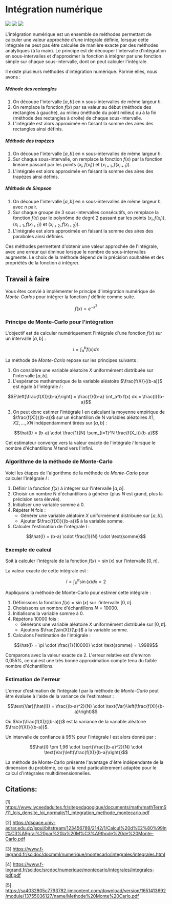 # Intégration numérique
![](https://img.shields.io/badge/duration-04H-yellow)
![](https://img.shields.io/badge/lastest-2024--07--12-success)
![](https://img.shields.io/badge/contact-dr.mokira%40gmail.com-blueviolet)

L'intégration numérique est un ensemble de méthodes permettant de calculer
une valeur approchée d'une intégrale définie, lorsque cette intégrale ne peut
pas être calculée de manière exacte par des méthodes analytiques (à la main).
Le principe est de découper l'intervalle d'intégration en sous-intervalles
et d'approximer la fonction à intégrer par une fonction simple
sur chaque sous-intervalle, dont on peut calculer l'intégrale.

Il existe plusieurs méthodes d'intégration numérique. Parmie elles,
nous avons :

##### Méhode des rectangles

1. On découpe l'intervalle $[a, b]$ en n sous-intervalles de même largeur $h$.
2. On remplace la fonction $f(x)$ par sa valeur au début
(méthode des rectangles à gauche), au milieu (méthode du point milieu)
ou à la fin (méthode des rectangles à droite) de chaque sous-intervalle.
3. L'intégrale est alors approximée en faisant la somme des aires
des rectangles ainsi définis.

##### Méthode des trapèzes

1. On découpe l'intervalle $[a, b]$ en n sous-intervalles de même largeur $h$.
2. Sur chaque sous-intervalle, on remplace la fonction $f(x)$
par la fonction linéaire passant par les points
$(x_i, f(x_i))$ et $(x_{i+1}, f(x_{i+1}))$.
3. L'intégrale est alors approximée en faisant la somme des aires des trapèzes
ainsi définis.

##### Méthode de Simpson

1. On découpe l'intervalle $[a, b]$ en n sous-intervalles de même largeur $h$,
avec $n$ pair.
2. Sur chaque groupe de $3$ sous-intervalles consécutifs, on remplace
la fonction $f(x)$ par le polynôme de degré 2 passant
par les points $(x_i, f(x_i))$, $(x_{i+1}, f(x_{i+1}))$
et $(x_{i+2}, f(x_{i+2}))$.
3. L'intégrale est alors approximée en faisant la somme des aires
des paraboles ainsi définies.

Ces méthodes permettent d'obtenir une valeur approchée de l'intégrale,
avec une erreur qui diminue lorsque le nombre de sous-intervalles augmente.
Le choix de la méthode dépend de la précision souhaitée et des propriétés
de la fonction à intégrer.

## Travail à faire
Vous êtes convié à implémenter le principe d'intégration numérique
de *Monte-Carlos* pour intégrer la fonction $f$ définie comme suite.

$$
f(x) = e^{-x^2}
$$

### Principe de Monte-Carlo pour l'intégration

L'objectif est de calculer numériquement l'intégrale d'une fonction $f(x)$
sur un intervalle $[a, b]$ :

$$I = \int_a^b f(x) dx$$

La méthode de *Monte-Carlo* repose sur les principes suivants :

1. On considère une variable aléatoire $X$ uniformément distribuée
sur l'intervalle $[a, b]$.
2. L'espérance mathématique de la variable aléatoire $\frac{f(X)}{(b-a)}$
est égale à l'intégrale $I$ :

$$E\left[\frac{f(X)}{b-a}\right] = \frac{1}{b-a} \int_a^b f(x) dx = \frac{I}{b-a}$$

3. On peut donc estimer l'intégrale I en calculant la moyenne empirique
de $\frac{f(X)}{(b-a)}$ sur un échantillon de N variables aléatoires
$X1, X2, ..., XN$ indépendamment tirées sur $[a, b]$ :

$$\hat{I} = (b-a) \cdot \frac{1}{N} \sum_{i=1}^N \frac{f(X_i)}{b-a}$$

Cet estimateur converge vers la valeur exacte de l'intégrale $I$
lorsque le nombre d'échantillons $N$ tend vers l'infini.
<!-- d'après la loi forte des grands nombres. -->

### Algorithme de la méthode de Monte-Carlo

Voici les étapes de l'algorithme de la méthode de *Monte-Carlo*
pour calculer l'intégrale $I$ :

1. Définir la fonction $f(x)$ à intégrer sur l'intervalle $[a, b]$.
2. Choisir un nombre N d'échantillons à générer (plus $N$ est grand,
plus la précision sera élevée).
3. Initialiser une variable somme à $0$.
4. Répéter $N$ fois :
   - Générer une variable aléatoire $X$ uniformément distribuée sur $[a, b]$.
   - Ajouter $\frac{f(X)}{(b-a)}$ à la variable somme.
5. Calculer l'estimation de l'intégrale $I$ :

$$\hat{I} = (b-a) \cdot \frac{1}{N} \cdot \text{somme}$$

### Exemple de calcul

Soit à calculer l'intégrale de la fonction $f(x) = \sin(x)$
sur l'intervalle $[0, \pi]$.

La valeur exacte de cette intégrale est :

$$I = \int_0^{\pi} \sin(x) dx = 2$$

Appliquons la méthode de Monte-Carlo pour estimer cette intégrale :

1. Définissons la fonction $f(x) = \sin(x)$ sur l'intervalle $[0, \pi]$.
2. Choisissons un nombre d'échantillons $N = 10 000$.
3. Initialisons la variable somme à $0$.
4. Répétons $10 000$ fois :
   - Générons une variable aléatoire $X$ uniformément distribuée
   sur $[0, \pi]$.
   - Ajoutons $\frac{\sin(X)}{\pi}$ à la variable somme.
5. Calculons l'estimation de l'intégrale :

$$\hat{I} = \pi \cdot \frac{1}{10000} \cdot \text{somme} = 1.9989$$

Comparons avec la valeur exacte de 2. L'erreur relative est d'environ 0,055%, ce qui est une très bonne approximation compte tenu du faible nombre d'échantillons.

### Estimation de l'erreur

L'erreur d'estimation de l'intégrale I par la méthode de *Monte-Carlo*
peut être évaluée à l'aide de la variance de l'estimateur :

$$\text{Var}(\hat{I}) = \frac{(b-a)^2}{N} \cdot \text{Var}\left(\frac{f(X)}{b-a}\right)$$

Où $Var(\frac{f(X)}{(b-a)})$ est la variance de la variable aléatoire
$\frac{f(X)}{(b-a)}$.

Un intervalle de confiance à 95% pour l'intégrale I est alors donné par :

$$\hat{I} \pm 1,96 \cdot \sqrt{\frac{(b-a)^2}{N} \cdot \text{Var}\left(\frac{f(X)}{b-a}\right)}$$

La méthode de Monte-Carlo présente l'avantage d'être indépendante
de la dimension du problème, ce qui la rend particulièrement adaptée
pour le calcul d'intégrales multidimensionnelles.

## Citations:
[1] https://www.lyceedadultes.fr/sitepedagogique/documents/math/mathTermS/11_lois_densite_loi_normale/11_integration_methode_montecarlo.pdf

[2] https://dspace.univ-adrar.edu.dz/jspui/bitstream/123456789/2142/1/Calcul%20d%E2%80%99Int%C3%A9gral%20par%20la%20M%C3%A9thode%20de%20Monte-Carlo.pdf

[3] https://www.f-legrand.fr/scidoc/docmml/numerique/montecarlo/integrales/integrales.html

[4] https://www.f-legrand.fr/scidoc/srcdoc/numerique/montecarlo/integrales/integrales-pdf.pdf

[5] https://sa4032805c7793782.jimcontent.com/download/version/1651413692/module/13755036127/name/Methode%20Monte%20Carlo.pdf
